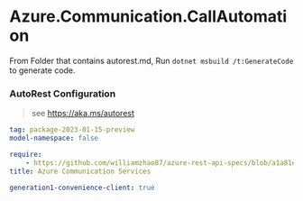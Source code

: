 # Azure.Communication.CallAutomation

From Folder that contains autorest.md, Run `dotnet msbuild /t:GenerateCode` to generate code.

### AutoRest Configuration
> see https://aka.ms/autorest

```yaml
tag: package-2023-01-15-preview
model-namespace: false

require:
    - https://github.com/williamzhao87/azure-rest-api-specs/blob/a1a81e3af3d9e9d3ef89e006ab7f332c71334a81/specification/communication/data-plane/CallAutomation/readme.md
title: Azure Communication Services

generation1-convenience-client: true

```
